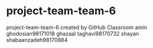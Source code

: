 # project-team-team-6
project-team-team-6 created by GitHub Classroom
amin ghodosian98171018
ghazaal taghavi98170732
shayan shabaanzadeh98170884
